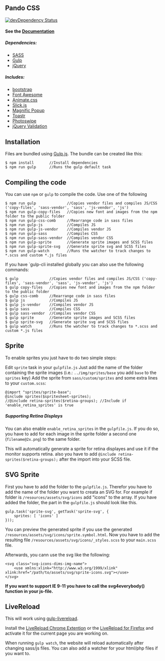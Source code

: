 Pando CSS
---------

[![devDependency Status](https://david-dm.org/wuifdesign/pando/dev-status.svg)](https://david-dm.org/wuifdesign/pando#info=devDependencies)

#### See the [Documentation](http://wuifdesign.github.io/pando/)

##### Dependencies:
- [SASS](https://github.com/sass/sass)
- [Gulp](https://gulpjs.com/)
- [jQuery](https://jquery.com/)

##### Includes:
- [bootstrap](https://github.com/twbs/bootstrap)
- [Font Awesome](https://github.com/FortAwesome/Font-Awesome)
- [Animate.css](https://github.com/daneden/animate.css)
- [Slick.js](https://github.com/kenwheeler/slick)
- [Magnific Popup](https://github.com/dimsemenov/Magnific-Popup)
- [Toastr](https://github.com/CodeSeven/toastr)
- [Photoswipe](https://github.com/dimsemenov/photoswipe)
- [jQuery Validation](https://github.com/jquery-validation/jquery-validation)

## Installation

Files are bundled using [Gulp.js](http://gulpjs.com/). The bundle can be created like this:

    $ npm install       //Install dependencies
    $ npm run gulp      //Runs the gulp default task

## Compiling the code

You can use `npm` or `gulp` to compile the code. Use one of the following

    $ npm run gulp              //Copies vendor files and compiles JS/CSS ('copy-files', 'sass-vendor', 'sass', 'js-vendor', 'js')
    $ npm run gulp-copy-files   //Copies new font and images from the npm folder to the public folder
    $ npm run gulp-css-comb     //Rearrange code in sass files
    $ npm run gulp-js           //Compiles JS
    $ npm run gulp-js-vendor    //Compiles vendor JS
    $ npm run gulp-sass         //Compiles CSS
    $ npm run gulp-sass-vendor  //Compiles vendor CSS
    $ npm run gulp-sprite       //Generate sprite images and SCSS files
    $ npm run gulp-sprite-svg   //Generate sprite svg and SCSS files
    $ npm run gulp-watch        //Runs the watcher to track changes to *.scss and custom *.js files

If you have `gulp-cli installed globally you can also use the following commands:

    $ gulp              //Copies vendor files and compiles JS/CSS ('copy-files', 'sass-vendor', 'sass', 'js-vendor', 'js')
    $ gulp copy-files   //Copies new font and images from the npm folder to the public folder
    $ gulp css-comb     //Rearrange code in sass files
    $ gulp js           //Compiles JS
    $ gulp js-vendor    //Compiles vendor JS
    $ gulp sass         //Compiles CSS
    $ gulp sass-vendor  //Compiles vendor CSS
    $ gulp sprite       //Generate sprite images and SCSS files
    $ gulp sprite-svg   //Generate sprite svg and SCSS files
    $ gulp watch        //Runs the watcher to track changes to *.scss and custom *.js files

## Sprite

To enable sprites you just have to do two simple steps:

Edit `sprite` task in your `gulpfile.js`
Just add the name of the folder containing the sprite images (i.e.: `../img/sprites/base` you add `base` to the `sprites` key)
Add the sprite from `sass/custom/sprites` and some extra lines to your `custom.scss`:

    @import "sprites/sprite-base";
    @include sprites($spritesheet-sprites);
    //@include retina-sprites($retina-groups); //Include if 'enable_retina_sprites' is true

##### Supporting Retina Displays

You can also enable `enable_retina_sprites` in the `gulpfile.js`.
If you do so, you have to add for each image in the sprite folder a second one (`filename@2x.png`) to the same folder.

This will automatically generate a sprite for retina displayes and use it if the monitor supports retina. also you have to add `@include retina-sprites($retina-groups);` after the import into your SCSS file.

## SVG Sprite

First you have to add the folder to the `gulpfile.js`. Therefor you have to add the name of the folder you want to creata an SVG for.
For example if folder is `/resources/assets/svg/icons` add "icons" to the array. If you have added the folder, the part in the `gulpfile.js` should look like this.

    gulp.task('sprite-svg', getTask('sprite-svg', {
        sprites: [ 'icons' ]
    }));
    
You can preview the generated sprite if you use the generated `/resources/assets/svg/icons/sprite.symbol.html`.
Now you have to add the resulting file `/resources/assets/svg/icons/_styles.scss` to your `main.scss` file.

Afterwards, you cann use the svg like the following:

    <svg class="svg-icons-dims-img-name">
        <use xmlns:xlink="http://www.w3.org/1999/xlink" xlink:href="/path/to/assets/svg/sprite-icons.svg"></use>
    </svg>
    
**If you want to support IE 9-11 you have to call the svg4everybody() function in your js-file.**

## LiveReload

This will work using [gulp-livereload](https://github.com/vohof/gulp-livereload).

Install the [LiveReload Chrome Extention](https://chrome.google.com/webstore/detail/livereload/jnihajbhpnppcggbcgedagnkighmdlei) 
or the [LiveReload for Firefox](https://addons.mozilla.org/de/firefox/addon/livereload/)
and activate it for the current page you are working on.

When running `gulp watch`, the website will reload automatically after changing sass/js files. You can also add a watcher
for your html/php files if you want to.
